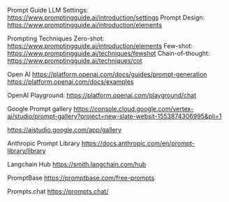 Prompt Guide
LLM Settings: https://www.promptingguide.ai/introduction/settings
Prompt Design: https://www.promptingguide.ai/introduction/elements

Prompting Techniques
Zero-shot: https://www.promptingguide.ai/introduction/elements
Few-shot: https://www.promptingguide.ai/techniques/fewshot
Chain-of-thought: https://www.promptingguide.ai/techniques/cot

Open AI
https://platform.openai.com/docs/guides/prompt-generation
https://platform.openai.com/docs/examples

OpenAI Playground:
https://platform.openai.com/playground/chat

Google Prompt gallery
https://console.cloud.google.com/vertex-ai/studio/prompt-gallery?project=new-slate-websit-1553874306995&pli=1

https://aistudio.google.com/app/gallery

Anthropic Prompt Library
https://docs.anthropic.com/en/prompt-library/library

Langchain Hub
https://smith.langchain.com/hub

PromptBase
https://promptbase.com/free-prompts

Prompts.chat
https://prompts.chat/